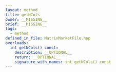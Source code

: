 ```yaml
---
layout: method
title: getNCols
owner: __MISSING__
brief: __MISSING__
tags:
  - method
defined_in_file: MatrixMarketFile.hpp
overloads:
  int getNCols() const:
    description: __OPTIONAL__
    return: __OPTIONAL__
    signature_with_names: int getNCols() const
---
```

